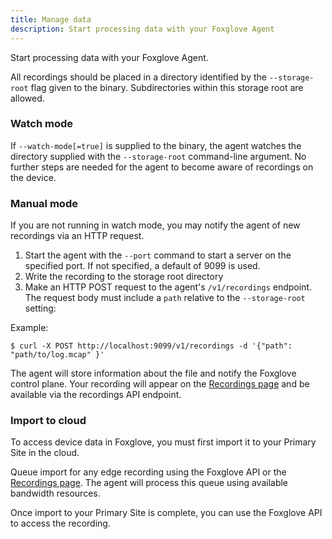 ```yaml
---
title: Manage data
description: Start processing data with your Foxglove Agent
---
```


Start processing data with your Foxglove Agent.

All recordings should be placed in a directory identified by the `--storage-root` flag given to the binary. Subdirectories within this storage root are allowed.

### Watch mode

If `--watch-mode[=true]` is supplied to the binary, the agent watches the directory supplied with the `--storage-root` command-line argument. No further steps are needed for the agent to become aware of recordings on the device.

### Manual mode

If you are not running in watch mode, you may notify the agent of new recordings via an HTTP request.

1. Start the agent with the `--port` command to start a server on the specified port. If not specified, a default of 9099 is used.
2. Write the recording to the storage root directory
3. Make an HTTP POST request to the agent's `/v1/recordings` endpoint. The request body must include a `path` relative to the `--storage-root` setting:

Example:

```shell
$ curl -X POST http://localhost:9099/v1/recordings -d '{"path": "path/to/log.mcap" }'
```

The agent will store information about the file and notify the Foxglove control plane. Your recording will appear on the [Recordings page](https://console.foxglove.dev/recordings) and be available via the recordings API endpoint.

### Import to cloud

To access device data in Foxglove, you must first import it to your Primary Site in the cloud.

Queue import for any edge recording using the Foxglove API or the [Recordings page](https://console.foxglove.dev/recordings). The agent will process this queue using available bandwidth resources.

Once import to your Primary Site is complete, you can use the Foxglove API to access the recording.
